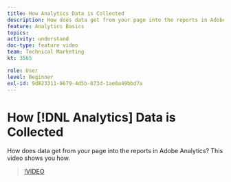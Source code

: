 ```yaml
---
title: How Analytics Data is Collected
description: How does data get from your page into the reports in Adobe Analytics? This video shows you how.
feature: Analytics Basics
topics: 
activity: understand
doc-type: feature video
team: Technical Marketing
kt: 3565

role: User
level: Beginner
exl-id: 9d823311-8679-4d5b-873d-1ae0a49bbd7a
---
```

# How [!DNL Analytics] Data is Collected

How does data get from your page into the reports in Adobe Analytics? This video shows you how.

>[!VIDEO](https://video.tv.adobe.com/v/28768/?quality=12)
